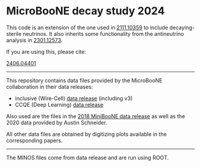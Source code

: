 # MicroBooNE decay study 2024

This code is an extension of the one used in [2111.10359](https://arxiv.org/abs/2111.10359) to include decaying-sterile neutrinos. It also inherits some functionality from the antineutrino analysis in [2301.12573](https://arxiv.org/abs/2301.12573).

If you are using this, please cite: 

[2406.04401](https://arxiv.org/abs/2406.04401)


---

This repository contains data files provided by the MicroBooNE collaboration in their data releases:
* inclusive (Wire-Cell) [data release](https://www.hepdata.net/record/ins1953539) (including v3)
* CCQE (Deep Learning) [data release](https://www.hepdata.net/record/ins1953568)

Also used are the files in the [2018 MiniBooNE data release](https://arxiv.org/abs/2110.15055?context=nucl-ex#:~:text=The%20MiniBooNE%20experiment%20has%20provided,of%20the%20MiniBooNE%20data%20releases) as well as the 2020 data provided by Austin Schneider.

All other data files are obtained by digitizing plots available in the corresponding papers.

---

The MINOS files come from data release and are run using ROOT.